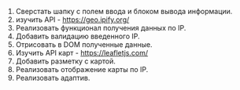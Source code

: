 1. Сверстать шапку с полем ввода и блоком вывода информации.
2. изучить API - https://geo.ipify.org/
3. Реализовать функционал получения данных по IP.
4. Добавить валидацию введенного IP.
5. Отрисовать в DOM полученные данные.
6. Изучить API карт - https://leafletjs.com/
7. Добавить разметку с картой.
8. Реализовать отображение карты по IP.
9. Реализовать адаптив.
